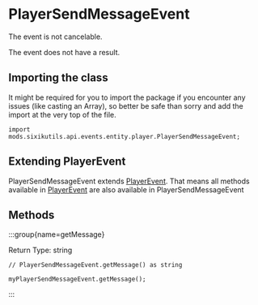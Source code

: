 # PlayerSendMessageEvent

The event is not cancelable.

The event does not have a result.

## Importing the class

It might be required for you to import the package if you encounter any issues (like casting an Array), so better be safe than sorry and add the import at the very top of the file.
```zenscript
import mods.sixikutils.api.events.entity.player.PlayerSendMessageEvent;
```


## Extending PlayerEvent

PlayerSendMessageEvent extends [PlayerEvent](/forge/api/event/entity/player/PlayerEvent). That means all methods available in [PlayerEvent](/forge/api/event/entity/player/PlayerEvent) are also available in PlayerSendMessageEvent

## Methods

:::group{name=getMessage}

Return Type: string

```zenscript
// PlayerSendMessageEvent.getMessage() as string

myPlayerSendMessageEvent.getMessage();
```

:::


